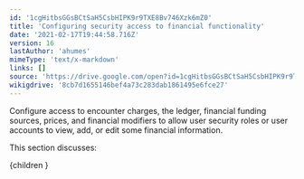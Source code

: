 ```yaml
---
id: '1cgHitbsGGsBCtSaH5CsbHIPK9r9TXE8Bv746Xzk6mZ0'
title: 'Configuring security access to financial functionality'
date: '2021-02-17T19:44:58.716Z'
version: 16
lastAuthor: 'ahumes'
mimeType: 'text/x-markdown'
links: []
source: 'https://drive.google.com/open?id=1cgHitbsGGsBCtSaH5CsbHIPK9r9TXE8Bv746Xzk6mZ0'
wikigdrive: '8cb7d1655146bef4a73c283dab1861495e6fce27'
---
```

Configure access to encounter charges, the ledger, financial funding sources, prices, and financial modifiers to allow user security roles or user accounts to view, add, or edit some financial information.

This section discusses:

{children }
